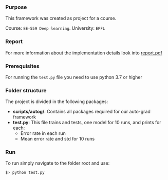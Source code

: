 ### Purpose
This framework was created as project for a course. 

Course: `EE-559 Deep learning`. University: `EPFL`

### Report
For more information about the implementation details look into [report.pdf](report.pdf)

### Prerequisites
For running the `test.py` file you need to use python 3.7 or higher

### Folder structure

The project is divided in the following packages:
* **scripts/autog/**: Contains all packages required for our auto-grad framework
* **test.py**: This file trains and tests, one model for 10 runs, and prints for each:
  * Error rate in each run
  * Mean error rate and std for 10 runs

### Run
To run simply navigate to the folder root and use:
```bash
$> python test.py
```
